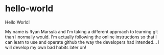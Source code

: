 # hello-world

Hello World!

My name is Ryan Marsyla and I'm taking a different approach to learning git than I normally would. I'm actually following the online instructions so that I can learn to use and operate github the way the developers had intended... I will develop my own bad habits later on!

